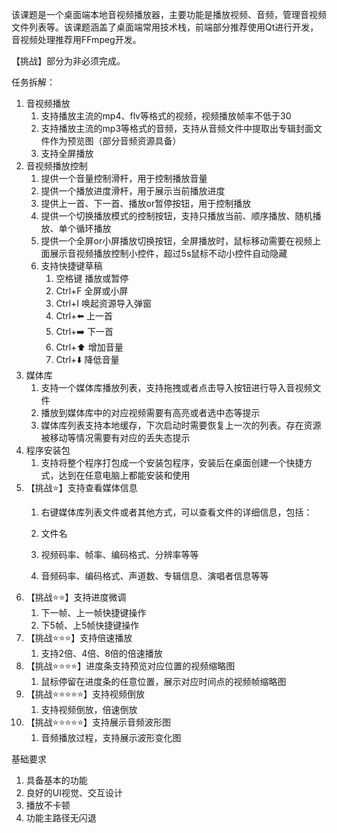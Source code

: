 该课题是一个桌面端本地音视频播放器，主要功能是播放视频、音频，管理音视频文件列表等。该课题涵盖了桌面端常用技术栈，前端部分推荐使用Qt进行开发，音视频处理推荐用FFmpeg开发。

【挑战】部分为非必须完成。

任务拆解：

1. 音视频播放
   1. 支持播放主流的mp4、flv等格式的视频，视频播放帧率不低于30
   2. 支持播放主流的mp3等格式的音频，支持从音频文件中提取出专辑封面文件作为预览图（部分音频资源具备）
   3. 支持全屏播放
2. 音视频播放控制
   1. 提供一个音量控制滑杆，用于控制播放音量
   2. 提供一个播放进度滑杆，用于展示当前播放进度
   3. 提供上一首、下一首、播放or暂停按钮，用于控制播放
   4. 提供一个切换播放模式的控制按钮，支持只播放当前、顺序播放、随机播放、单个循环播放
   5. 提供一个全屏or小屏播放切换按钮，全屏播放时，鼠标移动需要在视频上面展示音视频播放控制小控件，超过5s鼠标不动小控件自动隐藏
   6. 支持快捷键草稿
      1. 空格键 播放或暂停
      2. Ctrl+F 全屏或小屏
      3. Ctrl+I 唤起资源导入弹窗
      4. Ctrl+⬅️ 上一首
      5. Ctrl+➡️ 下一首
      6. Ctrl+⬆️ 增加音量
      7. Ctrl+⬇️ 降低音量
3. 媒体库
   1. 支持一个媒体库播放列表，支持拖拽或者点击导入按钮进行导入音视频文件
   2. 播放到媒体库中的对应视频需要有高亮或者选中态等提示
   3. 媒体库列表支持本地缓存，下次启动时需要恢复上一次的列表。存在资源被移动等情况需要有对应的丢失态提示
4. 程序安装包
   1.  支持将整个程序打包成一个安装包程序，安装后在桌面创建一个快捷方式，达到在任意电脑上都能安装和使用
5. 【挑战⭐️】支持查看媒体信息
   1.  右键媒体库列表文件或者其他方式，可以查看文件的详细信息，包括：

   2. 文件名
   3. 视频码率、帧率、编码格式、分辨率等等
   4. 音频码率、编码格式、声道数、专辑信息、演唱者信息等等
6. 【挑战⭐️⭐️】支持进度微调
   1. 下一帧、上一帧快捷键操作
   2. 下5帧、上5帧快捷键操作
7. 【挑战⭐️⭐️⭐️】支持倍速播放
   1.  支持2倍、4倍、8倍的倍速播放
8. 【挑战⭐️⭐️⭐️⭐️】进度条支持预览对应位置的视频缩略图
   1.  鼠标停留在进度条的任意位置，展示对应时间点的视频帧缩略图
9. 【挑战⭐️⭐️⭐️⭐️⭐️】支持视频倒放
   1.  支持视频倒放，倍速倒放
10. 【挑战⭐️⭐️⭐️⭐️⭐️】支持展示音频波形图
    1.  音频播放过程，支持展示波形变化图

基础要求

1. 具备基本的功能
2. 良好的UI视觉、交互设计
3. 播放不卡顿
4. 功能主路径无闪退
